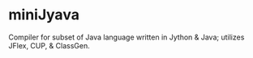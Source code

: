 miniJyava
=========

Compiler for subset of Java language written in Jython &amp; Java; utilizes JFlex, CUP, &amp; ClassGen.
